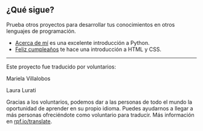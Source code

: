 ## ¿Qué sigue?

Prueba otros proyectos para desarrollar tus conocimientos en otros lenguajes de programación.

- [Acerca de mí](https://projects.raspberrypi.org/es-LA/projects/about-me?utm_source=pathway&utm_medium=whatnext&utm_campaign=projects) es una excelente introducción a Python.
- [Feliz cumpleaños](https://projects.raspberrypi.org/es-LA/projects/happy-birthday?utm_source=pathway&utm_medium=whatnext&utm_campaign=projects) te hace una introducción a HTML y CSS.


***
Este proyecto fue traducido por voluntarios:

Mariela Villalobos

Laura Lurati

Gracias a los voluntarios, podemos dar a las personas de todo el mundo la oportunidad de aprender en su propio idioma. Puedes ayudarnos a llegar a más personas ofreciéndote como voluntario para traducir. Más información en [rpf.io/translate](https://rpf.io/translate).
